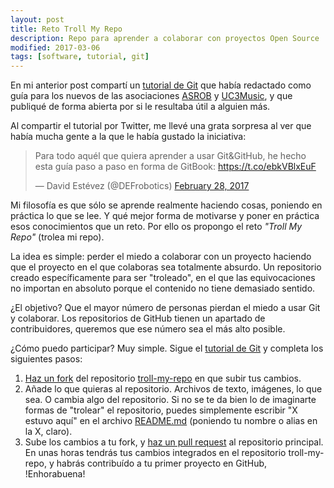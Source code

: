 ```yaml
---
layout: post
title: Reto Troll My Repo
description: Repo para aprender a colaborar con proyectos Open Source
modified: 2017-03-06
tags: [software, tutorial, git]
---
```

En mi anterior post compartí un [tutorial de Git](https://www.gitbook.com/book/david-estevez/the-git-the-bad-and-the-ugly) que había redactado como guía para los nuevos de las asociaciones [ASROB](http://asrob.uc3m.es) y [UC3Music](https://github.com/UC3Music/), y que publiqué de forma abierta por si le resultaba útil a alguien más.

Al compartir el tutorial por Twitter, me llevé una grata sorpresa al ver que había mucha gente a la que le había gustado la iniciativa:

<blockquote class="twitter-tweet" data-lang="en"><p lang="es" dir="ltr">Para todo aquél que quiera aprender a usar Git&amp;GitHub, he hecho esta guía paso a paso en forma de GitBook: <a href="https://t.co/ebkVBlxEuF">https://t.co/ebkVBlxEuF</a></p>&mdash; David Estévez (@DEFrobotics) <a href="https://twitter.com/DEFrobotics/status/836528779447128064">February 28, 2017</a></blockquote>
<script async src="//platform.twitter.com/widgets.js" charset="utf-8"></script>

Mi filosofía es que sólo se aprende realmente haciendo cosas, poniendo en práctica lo que se lee. Y qué mejor forma de motivarse y poner en práctica esos conocimientos que un reto. Por ello os propongo el reto _"Troll My Repo"_ (trolea mi repo).

La idea es simple: perder el miedo a colaborar con un proyecto haciendo que el proyecto en el que colaboras sea totalmente absurdo. Un repositorio creado específicamente para ser "troleado", en el que las equivocaciones no importan en absoluto porque el contenido no tiene demasiado sentido.

¿El objetivo? Que el mayor número de personas pierdan el miedo a usar Git y colaborar. Los repositorios de GitHub tienen un apartado de contribuidores, queremos que ese número sea el más alto posible.

¿Cómo puedo participar? Muy simple. Sigue el [tutorial de Git](https://www.gitbook.com/book/david-estevez/the-git-the-bad-and-the-ugly) y completa los siguientes pasos:

1. [Haz un fork](https://david-estevez.gitbooks.io/the-git-the-bad-and-the-ugly/content/es/colaborando-con-proyectos-en-github/forkeando-un-repositorio.html) del repositorio [troll-my-repo](https://github.com/David-Estevez/troll-my-repo) en que subir tus cambios.
2. Añade lo que quieras al repositorio. Archivos de texto, imágenes, lo que sea. O cambia algo del repositorio. Si no se te da bien lo de imaginarte formas de "trolear" el repositorio, puedes simplemente escribir "X estuvo aquí" en el archivo [README.md]() (poniendo tu nombre o alias en la X, claro).
3. Sube los cambios a tu fork, y [haz un pull request](https://david-estevez.gitbooks.io/the-git-the-bad-and-the-ugly/content/es/colaborando-con-proyectos-en-github/creando-un-pull-request.html) al repositorio principal. En unas horas tendrás tus cambios integrados en el repositorio troll-my-repo, y habrás contribuído a tu primer proyecto en GitHub, !Enhorabuena!